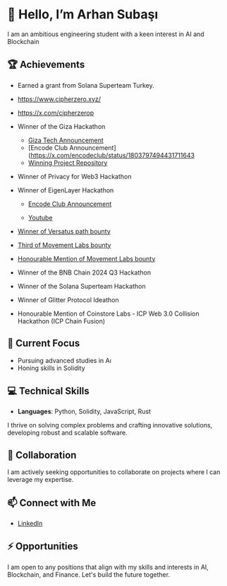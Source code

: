 # 👋 Hello, I’m Arhan Subaşı

I am an ambitious engineering student with a keen interest in AI and Blockchain

## 🏆 Achievements
- Earned a grant from Solana Superteam Turkey.
-  https://www.cipherzero.xyz/
-  https://x.com/cipherzerop
- Winner of the Giza Hackathon
  - [Giza Tech Announcement](https://x.com/gizatechxyz/status/1806732164358193566)
  - [Encode Club Announcement](https://x.com/encodeclub/status/1803797494431711643
  - [Winning Project Repository](https://github.com/arhansuba/koi-strategy-agent)

- Winner of Privacy for Web3 Hackathon

- Winner of EigenLayer Hackathon

  - [Encode Club Announcement](https://x.com/encodeclub/status/1813944571740782842?t=IwH7KSt79s7uXUPYM_5JjA&s=19)

  - [Youtube](https://www.youtube.com/watch?v=ExV4N2zRYS0)

- [Winner of Versatus path bounty](https://github.com/arhansuba/decentralized-voting)

- [Third of Movement Labs bounty](https://github.com/arhansuba/eigenlayer-don)

- [Honourable Mention of Movement Labs bounty](https://github.com/arhansuba/lottery-project)

- Winner of the BNB Chain 2024 Q3 Hackathon
- Winner of the Solana Superteam Hackathon
- Winner of Glitter Protocol Ideathon
- Honourable Mention of Coinstore Labs - ICP Web 3.0 Collision Hackathon (ICP Chain Fusion)

## 🌱 Current Focus
- Pursuing advanced studies in Aı
- Honing skills in Solidity

## 💻 Technical Skills
- **Languages**: Python, Solidity, JavaScript, Rust

I thrive on solving complex problems and crafting innovative solutions, developing robust and scalable software.

## 💼 Collaboration
I am actively seeking opportunities to collaborate on projects where I can leverage my expertise.

## 📫 Connect with Me
- [LinkedIn](https://www.linkedin.com/in/arhan-suba%C5%9F%C4%B1-084a60254/)

## ⚡ Opportunities
I am open to any positions that align with my skills and interests in AI, Blockchain, and Finance. Let's build the future together.

<!---
arhansuba/arhansuba is a ✨ special ✨ repository because its `README.md` (this file) appears on your GitHub profile.
You can click the Preview link to take a look at your changes.
--->
